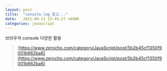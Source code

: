 ```yaml
---
layout: post
title:  "console.log 말고..."
date:   2021-09-21 23:45:27 +0900
categories: javascript
---
```


브라우저 console 다양한 활용

> [https://www.zerocho.com/category/JavaScript/post/5b2b45cf1350f9001b662ba6](https://www.zerocho.com/category/JavaScript/post/5b2b45cf1350f9001b662ba6)